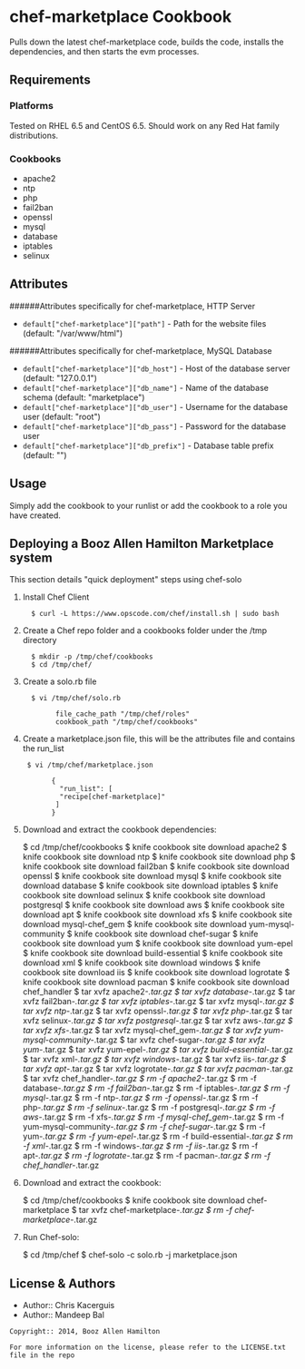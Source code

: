 chef-marketplace Cookbook
=================

Pulls down the latest chef-marketplace code, builds the code, installs the dependencies, and then starts the evm processes.

Requirements
------------
### Platforms
Tested on RHEL 6.5 and CentOS 6.5. Should work on any Red Hat family distributions.

### Cookbooks
- apache2
- ntp
- php
- fail2ban
- openssl
- mysql
- database
- iptables
- selinux

Attributes
----------
######Attributes specifically for chef-marketplace, HTTP Server
- `default["chef-marketplace"]["path"]` - Path for the website files (default: "/var/www/html")

######Attributes specifically for chef-marketplace, MySQL Database
- `default["chef-marketplace"]["db_host"]` - Host of the database server (default: "127.0.0.1")
- `default["chef-marketplace"]["db_name"]` - Name of the database schema (default: "marketplace")
- `default["chef-marketplace"]["db_user"]` - Username for the database user (default: "root")
- `default["chef-marketplace"]["db_pass"]` - Password for the database user
- `default["chef-marketplace"]["db_prefix"]` - Database table prefix (default: "")

Usage
-----
Simply add the cookbook to your runlist or add the cookbook to a role you have created.


Deploying a Booz Allen Hamilton Marketplace system
-----------
This section details "quick deployment" steps using chef-solo

1. Install Chef Client


         $ curl -L https://www.opscode.com/chef/install.sh | sudo bash

2. Create a Chef repo folder and a cookbooks folder under the /tmp directory


         $ mkdir -p /tmp/chef/cookbooks
         $ cd /tmp/chef/

3. Create a solo.rb file


         $ vi /tmp/chef/solo.rb
         
               file_cache_path "/tmp/chef/roles"
               cookbook_path "/tmp/chef/cookbooks"

4. Create a marketplace.json file, this will be the attributes file and contains the run_list


        $ vi /tmp/chef/marketplace.json
        
              {
                "run_list": [
                "recipe[chef-marketplace]"
               ]
              }

5. Download and extract the cookbook dependencies:


    $ cd /tmp/chef/cookbooks
    $ knife cookbook site download apache2
    $ knife cookbook site download ntp
    $ knife cookbook site download php
    $ knife cookbook site download fail2ban
    $ knife cookbook site download openssl
    $ knife cookbook site download mysql
    $ knife cookbook site download database
    $ knife cookbook site download iptables
    $ knife cookbook site download selinux
    $ knife cookbook site download postgresql
    $ knife cookbook site download aws
    $ knife cookbook site download apt
    $ knife cookbook site download xfs
    $ knife cookbook site download mysql-chef_gem
    $ knife cookbook site download yum-mysql-community
    $ knife cookbook site download chef-sugar
    $ knife cookbook site download yum
    $ knife cookbook site download yum-epel
    $ knife cookbook site download build-essential
    $ knife cookbook site download xml
    $ knife cookbook site download windows
    $ knife cookbook site download iis
    $ knife cookbook site download logrotate
    $ knife cookbook site download pacman
    $ knife cookbook site download chef_handler
    $ tar xvfz apache2-*.tar.gz
    $ tar xvfz database-*.tar.gz
    $ tar xvfz fail2ban-*.tar.gz
    $ tar xvfz iptables-*.tar.gz
    $ tar xvfz mysql-*.tar.gz
    $ tar xvfz ntp-*.tar.gz
    $ tar xvfz openssl-*.tar.gz
    $ tar xvfz php-*.tar.gz
    $ tar xvfz selinux-*.tar.gz
    $ tar xvfz postgresql-*.tar.gz
    $ tar xvfz aws-*.tar.gz
    $ tar xvfz xfs-*.tar.gz
    $ tar xvfz mysql-chef_gem-*.tar.gz
    $ tar xvfz yum-mysql-community-*.tar.gz
    $ tar xvfz chef-sugar-*.tar.gz
    $ tar xvfz yum-*.tar.gz
    $ tar xvfz yum-epel-*.tar.gz
    $ tar xvfz build-essential-*.tar.gz
    $ tar xvfz xml-*.tar.gz
    $ tar xvfz windows-*.tar.gz
    $ tar xvfz iis-*.tar.gz
    $ tar xvfz apt-*.tar.gz
    $ tar xvfz logrotate-*.tar.gz
    $ tar xvfz pacman-*.tar.gz
    $ tar xvfz chef_handler-*.tar.gz
    $ rm -f apache2-*.tar.gz
    $ rm -f database-*.tar.gz
    $ rm -f fail2ban-*.tar.gz
    $ rm -f iptables-*.tar.gz
    $ rm -f mysql-*.tar.gz
    $ rm -f ntp-*.tar.gz
    $ rm -f openssl-*.tar.gz
    $ rm -f php-*.tar.gz
    $ rm -f selinux-*.tar.gz
    $ rm -f postgresql-*.tar.gz
    $ rm -f aws-*.tar.gz
    $ rm -f xfs-*.tar.gz
    $ rm -f mysql-chef_gem-*.tar.gz
    $ rm -f yum-mysql-community-*.tar.gz
    $ rm -f chef-sugar-*.tar.gz
    $ rm -f yum-*.tar.gz
    $ rm -f yum-epel-*.tar.gz
    $ rm -f build-essential-*.tar.gz
    $ rm -f xml-*.tar.gz
    $ rm -f windows-*.tar.gz
    $ rm -f iis-*.tar.gz
    $ rm -f apt-*.tar.gz
    $ rm -f logrotate-*.tar.gz
    $ rm -f pacman-*.tar.gz
    $ rm -f chef_handler-*.tar.gz

5. Download and extract the cookbook:


    $ cd /tmp/chef/cookbooks
    $ knife cookbook site download chef-marketplace
    $ tar xvfz chef-marketplace-*.tar.gz
    $ rm -f chef-marketplace-*.tar.gz
    
7. Run Chef-solo:


    $ cd /tmp/chef
    $ chef-solo -c solo.rb -j marketplace.json


License & Authors
-----------------
- Author:: Chris Kacerguis
- Author:: Mandeep Bal

```text
Copyright:: 2014, Booz Allen Hamilton

For more information on the license, please refer to the LICENSE.txt file in the repo
```

